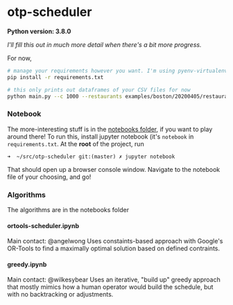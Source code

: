 # otp-scheduler

**Python version: 3.8.0**

_I'll fill this out in much more detail when there's a bit more progress._

For now, 
```sh
# manage your requirements however you want. I'm using pyenv-virtualenv
pip install -r requirements.txt

# this only prints out dataframes of your CSV files for now
python main.py --c 1000 --restaurants examples/boston/20200405/restaurants.csv --hospitals examples/boston/20200405/hospitals.csv
```

### Notebook
The more-interesting stuff is in the [notebooks folder](/src/notebooks/), if you want to play around there! To run this, install jupyter notebook (it's `notebook` in `requirements.txt`. At the **root** of the project, run

`➜  ~/src/otp-scheduler git:(master) ✗ jupyter notebook`

That should open up a browser console window. Navigate to the notebook file of your choosing, and go!

### Algorithms
The algorithms are in the notebooks folder

#### ortools-scheduler.ipynb
Main contact: @angelwong
Uses constaints-based approach with Google's OR-Tools to find a maximally optimal solution based on defined contraints.

#### greedy.ipynb
Main contact: @wilkesybear
Uses an iterative, "build up" greedy approach that mostly mimics how a human operator would build the schedule, but with no backtracking or adjustments. 
